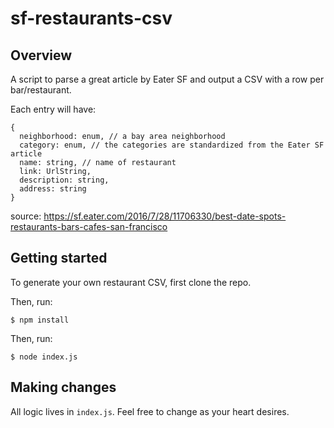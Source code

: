 # sf-restaurants-csv

## Overview

A script to parse a great article by Eater SF and output a CSV with a row per bar/restaurant. 

Each entry will have: 
```
{
  neighborhood: enum, // a bay area neighborhood 
  category: enum, // the categories are standardized from the Eater SF article
  name: string, // name of restaurant
  link: UrlString,
  description: string, 
  address: string
}
```

source: https://sf.eater.com/2016/7/28/11706330/best-date-spots-restaurants-bars-cafes-san-francisco

## Getting started

To generate your own restaurant CSV, first clone the repo.

Then, run:

```
$ npm install
```

Then, run:

```
$ node index.js
```

## Making changes

All logic lives in `index.js`. Feel free to change as your heart desires.
